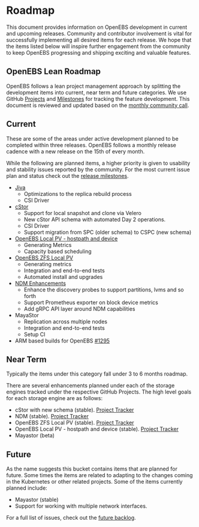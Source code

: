 # Roadmap

This document provides information on OpenEBS development in current and upcoming releases. Community and contributor involvement is vital for successfully implementing all desired items for each release. We hope that the items listed below will inspire further engagement from the community to keep OpenEBS progressing and shipping exciting and valuable features.

## OpenEBS Lean Roadmap

OpenEBS follows a lean project management approach by splitting the development items into current, near term and future categories. We use GitHub [Projects](https://github.com/orgs/openebs/projects) and [Milestones](https://github.com/openebs/openebs/milestones) for tracking the feature development. This document is reviewed and updated based on the [monthly community call](https://github.com/openebs/openebs/tree/master/community#regular-monthly-product-meetings). 

## Current

These are some of the areas under active development planned to be completed within three releases. OpenEBS follows a monthly release cadence with a new release on the 15th of every month. 

While the following are planned items, a higher priority is given to usability and stability issues reported by the community. For the most current issue plan and status check out the [release milestones](https://github.com/openebs/openebs/milestones). 

* [Jiva](https://github.com/orgs/openebs/projects/1)
  * Optimizations to the replica rebuild process
  * CSI Driver
* [cStor](https://github.com/orgs/openebs/projects/9) 
  * Support for local snapshot and clone via Velero
  * New cStor API schema with automated Day 2 operations. 
  * CSI Driver
  * Support migration from SPC (older schema) to CSPC (new schema)
* [OpenEBS Local PV - hostpath and device](https://github.com/orgs/openebs/projects/11)
  * Generating Metrics 
  * Capacity based scheduling 
* [OpenEBS ZFS Local PV](https://github.com/orgs/openebs/projects/10)
  * Generating metrics
  * Integration and end-to-end tests
  * Automated install and upgrades  
* [NDM Enhancements](https://github.com/orgs/openebs/projects/2)
  * Enhance the discovery probes to support partitions, lvms and so forth
  * Support Prometheus exporter on block device metrics
  * Add gRPC API layer around NDM capabilities
* MayaStor 
  * Replication across multiple nodes
  * Integration and end-to-end tests
  * Setup CI
* ARM based builds for OpenEBS [#1295](https://github.com/openebs/openebs/issues/1295)

## Near Term

Typically the items under this category fall under 3 to 6 months roadmap. 

There are several enhancements planned under each of the storage engines tracked under the respective GitHub Projects. The high level goals for each storage engine are as follows:
* cStor with new schema (stable). [Project Tracker](https://github.com/orgs/openebs/projects/9)
* NDM (stable). [Project Tracker](https://github.com/orgs/openebs/projects/2)
* OpenEBS ZFS Local PV (stable). [Project Tracker](https://github.com/orgs/openebs/projects/10)
* OpenEBS Local PV - hostpath and device (stable). [Project Tracker](https://github.com/orgs/openebs/projects/11)
* Mayastor (beta)

## Future

As the name suggests this bucket contains items that are planned for future. Some times the items are related to adapting to the changes coming in the Kubernetes or other related projects. Some of the items currently planned include: 
* Mayastor (stable)
* Support for working with multiple network interfaces. 

For a full list of issues, check out the [future backlog](https://github.com/openebs/openebs/milestone/11). 

